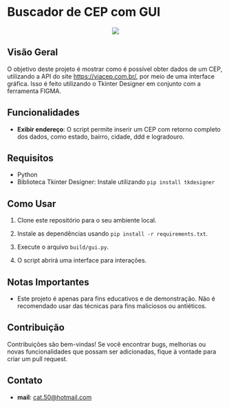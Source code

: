 # Buscador de CEP com GUI
<div align="center">
  <img src="https://github.com/catianemarinho/buscador_cep/assets/97571709/95dd72f1-1a1a-44f9-9436-59242d71d581">
</div>

## Visão Geral

O objetivo deste projeto é mostrar como é possível obter dados de um CEP, utilizando a API do site https://viacep.com.br/, por meio de uma interface gráfica. Isso é feito utilizando o Tkinter Designer em conjunto com a ferramenta FIGMA.

## Funcionalidades

- **Exibir endereço**: O script permite inserir um CEP com retorno completo dos dados, como estado, bairro, cidade, ddd e logradouro.

## Requisitos

- Python
- Biblioteca Tkinter Designer: Instale utilizando `pip install tkdesigner`


## Como Usar

1. Clone este repositório para o seu ambiente local.

2. Instale as dependências usando `pip install -r requirements.txt`.

3. Execute o arquivo `build/gui.py`.

6. O script abrirá uma interface para interações.

## Notas Importantes

- Este projeto é apenas para fins educativos e de demonstração. Não é recomendado usar das técnicas para fins maliciosos ou antiéticos.

## Contribuição

Contribuições são bem-vindas! Se você encontrar bugs, melhorias ou novas funcionalidades que possam ser adicionadas, fique à vontade para criar um pull request.

## Contato

- **mail**: cat.50@hotmail.com